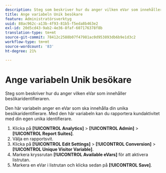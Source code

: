 ```yaml
---
description: Steg som beskriver hur du anger vilken eVar som innehåller besökaridentifieraren.
title: Ange variabeln Unik besökare
feature: Administratörsverktyg
uuid: 88ac962c-a13b-4f93-81b5-f5eda8b463e2
exl-id: 20d5cd43-9ab2-4e36-8faf-607176378f8b
translation-type: tm+mt
source-git-commit: 78412c2588b07f47981ac0d953893db6b9e1d3c2
workflow-type: tm+mt
source-wordcount: '83'
ht-degree: 21%

---
```


# Ange variabeln Unik besökare

Steg som beskriver hur du anger vilken eVar som innehåller besökaridentifieraren.

Den här variabeln anger en eVar som ska innehålla din unika besökaridentifierare. Med den här variabeln kan du rapportera kundaktivitet med din egen unika identifierare.

1. Klicka på **[!UICONTROL Analytics]** > **[!UICONTROL Admin]** > **[!UICONTROL Report Suites]**.
1. Välja en rapportsvit.
1. Klicka på **[!UICONTROL Edit Settings]** > **[!UICONTROL Conversion]** > **[!UICONTROL Unique Visitor Variable]**.
1. Markera kryssrutan **[!UICONTROL Available eVars]** för att aktivera listrutan.
1. Markera en eVar i listrutan och klicka sedan på **[!UICONTROL Save]**.
